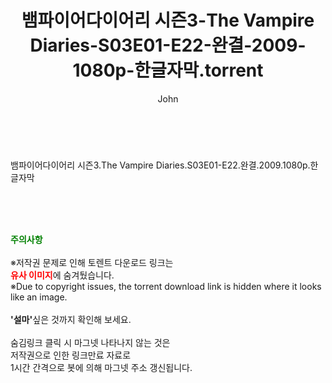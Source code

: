 ﻿---
layout: post
title:  "뱀파이어다이어리 시즌3-The Vampire Diaries-S03E01-E22-완결-2009-1080p-한글자막.torrent"
author: John
categories: [ 드라마 ]
tags: [  ]
image:  
description: "뱀파이어다이어리 시즌3-The Vampire Diaries-S03E01-E22-완결-2009-1080p-한글자막 torrent 정보 공유"
toc: true
toc_sticky: true
---

<br>
<div class="view-img">
<img alt="" class="img-tag" content="https://torrentmobile60.com/data/file/drama/2041236355_SRqXLu6J_024437c39b8147646d33cf461f3458e6293677b1.jpg" itemprop="image" src="https://torrentmobile60.com/data/file/drama/2041236355_SRqXLu6J_024437c39b8147646d33cf461f3458e6293677b1.jpg"/></div><div class="view-content" itemprop="description">
<p>뱀파이어다이어리 시즌3.The Vampire Diaries.S03E01-E22.완결.2009.1080p.한글자막<br/></p> </div>
    
<br><br><br>
<p data-ke-size="size16"><b><span style="color: green;">주의사항</span></b><br /><br />※저작권 문제로 인해 토렌트 다운로드 링크는<br /><b><span style="color: red;">유사 이미지</span></b>에 숨겨뒀습니다.<br />※Due to copyright issues, the torrent download link is hidden where it looks like an image.<br /><br /><b>'설마'</b>싶은 것까지 확인해 보세요.<br /><br />숨김링크 클릭 시 마그넷 나타나지 않는 것은<br />저작권으로 인한 링크만료 자료로<br />1시간 간격으로 봇에 의해 마그넷 주소 갱신됩니다.</p>
